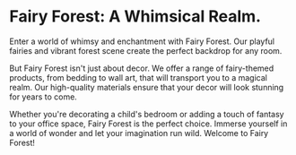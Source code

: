 <!--font:Poppins-->

# Fairy Forest: A Whimsical Realm.

Enter a world of whimsy and enchantment with Fairy Forest. Our playful fairies and vibrant forest scene create the perfect backdrop for any room.

But Fairy Forest isn't just about decor. We offer a range of fairy-themed products, from bedding to wall art, that will transport you to a magical realm. Our high-quality materials ensure that your decor will look stunning for years to come.

Whether you're decorating a child's bedroom or adding a touch of fantasy to your office space, Fairy Forest is the perfect choice. Immerse yourself in a world of wonder and let your imagination run wild. Welcome to Fairy Forest!

<!--

Write me markdown content of website with wallpaper:

"A dreamy forest scene with fairies"

The header of the page should not be copy of the text but rather a real content of the website which is using this wallpaper.


---


# Fairy Forest - A Magical Escape

Welcome to Fairy Forest, a magical escape into a dreamy world of fairies and enchantment. Our wallpaper features a breathtaking forest scene, complete with vibrant colors and whimsical fairies flitting about.

Whether you're looking to transform your bedroom into a fairy tale wonderland or add a touch of magic to your office space, our wallpaper is the perfect choice. Made from high-quality materials, it's durable and easy to install, ensuring that your walls will look stunning for years to come.

But Fairy Forest isn't just about wallpaper. We also offer a wide range of fairy-themed decor, from bedding to wall art, to help you create a truly immersive experience. So why wait? Step into the world of Fairy Forest today and let your imagination run wild!


---


Heading is too long, rewrite whole content.


---


# Enter a Magical World with Fairy Forest Wallpaper

Transform any room into a whimsical wonderland with our Fairy Forest wallpaper. This enchanting design features a dreamy forest scene, complete with vibrant colors and playful fairies.

Crafted from high-quality materials, our wallpaper is both durable and easy to install, ensuring that your walls will look stunning for years to come. And if you're looking to fully immerse yourself in the world of fairies, we also offer a range of matching decor, including bedding and wall art.

Escape into a magical world with Fairy Forest and let your imagination run wild. Whether you're decorating a child's bedroom or adding a touch of fantasy to your office space, our wallpaper is sure to bring a smile to your face every time you enter the room.


---


Heading should not include word "wallpaper". The website should not be about the wallpaper itself, wallpaper is just a related background, rewrite whole content.


---


# Welcome to Fairy Forest - A Magical World of Enchantment

Step into a world of enchantment with Fairy Forest. Our dreamy forest scene, complete with playful fairies and vibrant colors, is the perfect backdrop for any room.

But Fairy Forest isn't just about wallpaper. We offer a range of fairy-themed decor, from bedding to wall art, that will transport you to a magical realm. Our high-quality materials ensure that your decor will look stunning for years to come.

Whether you're decorating a child's bedroom or adding a touch of whimsy to your office space, Fairy Forest is the perfect choice. Immerse yourself in a world of fantasy and let your imagination run wild. Welcome to Fairy Forest!


---


Heading is too long, rewrite whole content.


---


# Welcome to Fairy Forest - A Magical Realm of Whimsy

Enter a world of whimsy and enchantment with Fairy Forest. Our playful fairies and vibrant forest scene create the perfect backdrop for any room.

But Fairy Forest isn't just about decor. We offer a range of fairy-themed products, from bedding to wall art, that will transport you to a magical realm. Our high-quality materials ensure that your decor will look stunning for years to come.

Whether you're decorating a child's bedroom or adding a touch of fantasy to your office space, Fairy Forest is the perfect choice. Immerse yourself in a world of wonder and let your imagination run wild. Welcome to Fairy Forest!


---


Write me a Google font which is best fitting for the website.

Pick from the list:
- Lobster
- Inter
- Exo 2
- Great Vibes
- Raleway
- IBM Plex Sans
- Orbitron
- Roboto
- Poppins
- Futura
- Lato
- Montserrat
- Open Sans
- Dancing Script
- Playfair Display
- Alegreya
- Barlow Condensed


Write just the font name nothing else.


---


Poppins

-->
